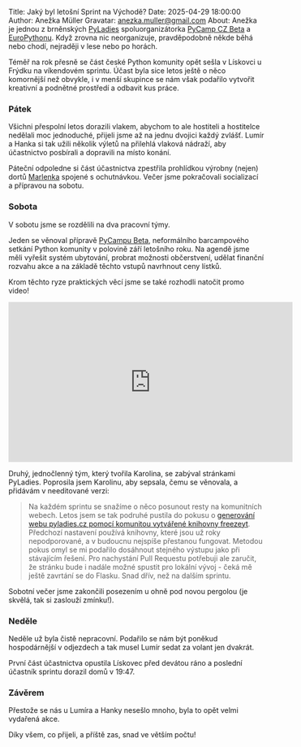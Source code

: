 Title: Jaký byl letošní Sprint na Východě?
Date: 2025-04-29 18:00:00
Author: Anežka Müller
Gravatar: anezka.muller@gmail.com
About: Anežka je jednou z brněnských [PyLadies](https://pyladies.cz) spoluorganizátorka [PyCamp CZ Beta](https://pycamp.cz/) a [EuroPythonu](https://ep2025.europython.eu/). Když zrovna nic neorganizuje, pravděpodobně někde běhá nebo chodí, nejraději v lese nebo po horách.

Téměř na rok přesně se část české Python komunity opět sešla v Lískovci u Frýdku na víkendovém sprintu.
Účast byla sice letos ještě o něco komornější než obvykle, i v menší skupince se nám však podařilo vytvořit kreativní a podnětné prostředí a odbavit kus práce.

### Pátek

Všichni přespolní letos dorazili vlakem, abychom to ale hostiteli a hostitelce nedělali moc jednoduché, přijeli jsme až na jednu dvojici každý zvlášť.
Lumír a Hanka si tak užili několik výletů na přilehlá vlaková nádraží, aby účastnictvo posbírali a dopravili na místo konání.

Páteční odpoledne si část účastnictva zpestřila prohlídkou výrobny (nejen) dortů [Marlenka](https://www.marlenka.cz/cs) spojené s ochutnávkou. 
Večer jsme pokračovali socializací a přípravou na sobotu.

### Sobota

V sobotu jsme se rozdělili na dva pracovní týmy. 

Jeden se věnoval přípravě [PyCampu Beta](https://pycamp.cz/), neformálního barcampového setkání Python komunity v polovině září letošního roku.
Na agendě jsme měli vyřešit systém ubytování, probrat možnosti občerstvení, udělat finanční rozvahu akce a na základě těchto vstupů navrhnout ceny lístků.

Krom těchto ryze praktických věcí jsme se také rozhodli natočit promo video!
<iframe width="560" height="315" src="https://www.youtube.com/embed/EawXAM-iVPM?si=2o4b0oSgi3BcvGYc" title="YouTube video player" frameborder="0" allow="accelerometer; autoplay; clipboard-write; encrypted-media; gyroscope; picture-in-picture; web-share" referrerpolicy="strict-origin-when-cross-origin" allowfullscreen></iframe>

Druhý, jednočlenný tým, který tvořila Karolina, se zabýval stránkami PyLadies.
Poprosila jsem Karolinu, aby sepsala, čemu se věnovala, a přidávám v needitované verzi:

> Na každém sprintu se snažíme o něco posunout resty na komunitních webech. 
> Letos jsem se tak podruhé pustila do pokusu o [generování webu pyladies.cz pomocí komunitou vytvářené knihovny freezeyt](https://github.com/PyLadiesCZ/pyladies.cz/issues/735). 
> Předchozí nastavení používá knihovny, které jsou už roky nepodporované, a v budoucnu nejspíše přestanou fungovat. 
> Metodou pokus omyl se mi podařilo dosáhnout stejného výstupu jako při stávajícím řešení. 
> Pro nachystání Pull Requestu potřebuji ale zaručit, že stránku bude i nadále možné spustit pro lokální vývoj - čeká mě ještě zavrtání se do Flasku. 
> Snad dřív, než na dalším sprintu.

Sobotní večer jsme zakončili posezením u ohně pod novou pergolou (je skvělá, tak si zaslouží zmínku!).

### Neděle

Neděle už byla čistě nepracovní.
Podařilo se nám být poněkud hospodárnější v odjezdech a tak musel Lumír sedat za volant jen dvakrát.

První část účastnictva opustila Lískovec před devátou ráno a poslední účastník sprintu dorazil domů v 19:47.

### Závěrem

Přestože se nás u Lumíra a Hanky nesešlo mnoho, byla to opět velmi vydařená akce.

Díky všem, co přijeli, a příště zas, snad ve větším počtu!
